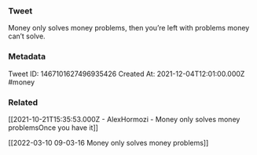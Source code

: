 ### Tweet
Money only solves money problems, then you’re left with problems money can’t solve.

### Metadata
Tweet ID: 1467101627496935426
Created At: 2021-12-04T12:01:00.000Z
#money 

### Related
[[2021-10-21T15:35:53.000Z - AlexHormozi - Money only solves money problemsOnce you have it]]

[[2022-03-10 09-03-16 Money only solves money problems]]
